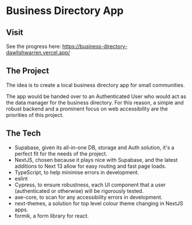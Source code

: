 # Business Directory App

## Visit
See the progress here: https://business-directory-dawlishwarren.vercel.app/
## The Project
The idea is to create a local business directory app for small communities.

The app would be handed over to an Authenticated User who would act as the data manager for the business directory.
For this reason, a simple and robust backend and a prominent focus on web accessibility are the priorities of this project.

## The Tech
- Supabase, given its all-in-one DB, storage and Auth solution, it's a perfect fit for the needs of the project.
- NextJS, chosen because it plays nice with Supabase, and the latest additions to Next 13 allow for easy routing and fast page loads.
- TypeScript, to help minimise errors in development.
- eslint
- Cypress, to ensure robustness, each UI component that a user (authenticated or otherwise) will be rigorously tested.
- axe-core, to scan for any accessibility errors in development.
- next-themes, a solution for top level colour theme changing in NextJS apps.
- formik, a form library for react.


